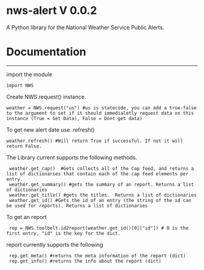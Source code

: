 # nws-alert V 0.0.2

A Python library for the National Weather Service Public Alerts.




# Documentation
---

import the module

    import NWS

Create  NWS.request() instance.

    weather = NWS.request("us") #us is statecode. you can add a true-false to the argument to set if it should immedialetly request data on this instance (True = Get Data), False = Dont get data)

To get new alert date use .refresh()

    weather.refresh() #Will return True if successful. If not it will return False.

The Library current supports the following methods.
    

     weather.get_cap()  #Gets collects all of the Cap feed, and returns a list of dictionaries that contain each of the cap feed elements per entry.
     weather.get_summary() #gets the summary of an report. Returns a list of dictionaries 
     weather.get_title() #gets the titles.  Returns a list of dictionaries 
     weather.get_id() #Gets the id of an entry (the string of the id can be used for reports). Returns a list of dictionaries 
	
To get an report

     rep = NWS.toolbelt.id2report(weather.get_id()[0]["id"]) # 0 is the first entry, "id" is the key for the dict.
	
report currently supports the following

     rep.get_meta() #returns the meta information of the report (dict)
     rep.get_info() #returns the info about the report (dict)
     

     
